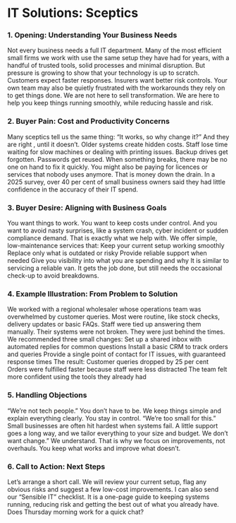 # IT Solutions: Sceptics
### 1. Opening: Understanding Your Business Needs
Not every business needs a full IT department. Many of the most efficient small firms we work with use the same setup they have had for years, with a handful of trusted tools, solid processes and minimal disruption.
But pressure is growing to show that your technology is up to scratch. Customers expect faster responses. Insurers want better risk controls. Your own team may also be quietly frustrated with the workarounds they rely on to get things done.
We are not here to sell transformation. We are here to help you keep things running smoothly, while reducing hassle and risk.
### 2. Buyer Pain: Cost and Productivity Concerns
Many sceptics tell us the same thing: “It works, so why change it?” And they are right ,  until it doesn’t.
Older systems create hidden costs. Staff lose time waiting for slow machines or dealing with printing issues. Backup drives get forgotten. Passwords get reused. When something breaks, there may be no one on hand to fix it quickly.
You might also be paying for licences or services that nobody uses anymore. That is money down the drain.
In a 2025 survey, over 40 per cent of small business owners said they had little confidence in the accuracy of their IT spend.
### 3. Buyer Desire: Aligning with Business Goals
You want things to work. You want to keep costs under control. And you want to avoid nasty surprises, like a system crash, cyber incident or sudden compliance demand.
That is exactly what we help with. We offer simple, low-maintenance services that:
Keep your current setup working smoothly
Replace only what is outdated or risky
Provide reliable support when needed
Give you visibility into what you are spending and why
It is similar to servicing a reliable van. It gets the job done, but still needs the occasional check-up to avoid breakdowns.
### 4. Example Illustration: From Problem to Solution
We worked with a regional wholesaler whose operations team was overwhelmed by customer queries. Most were routine, like stock checks, delivery updates or basic FAQs. Staff were tied up answering them manually.
Their systems were not broken. They were just behind the times.
We recommended three small changes:
Set up a shared inbox with automated replies for common questions
Install a basic CRM to track orders and queries
Provide a single point of contact for IT issues, with guaranteed response times
The result:
Customer queries dropped by 25 per cent
Orders were fulfilled faster because staff were less distracted
The team felt more confident using the tools they already had
### 5. Handling Objections
“We’re not tech people.”
You don’t have to be. We keep things simple and explain everything clearly. You stay in control.
“We’re too small for this.”
Small businesses are often hit hardest when systems fail. A little support goes a long way, and we tailor everything to your size and budget.
We don’t want change.”
We understand. That is why we focus on improvements, not overhauls. You keep what works and improve what doesn’t.
### 6. Call to Action: Next Steps
Let’s arrange a short call. We will review your current setup, flag any obvious risks and suggest a few low-cost improvements.
I can also send our “Sensible IT” checklist. It is a one-page guide to keeping systems running, reducing risk and getting the best out of what you already have.
Does Thursday morning work for a quick chat?
